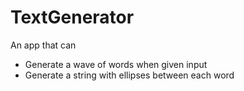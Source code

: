 # TextGenerator
An app that can

- Generate a wave of words when given input
- Generate a string with ellipses between each word
